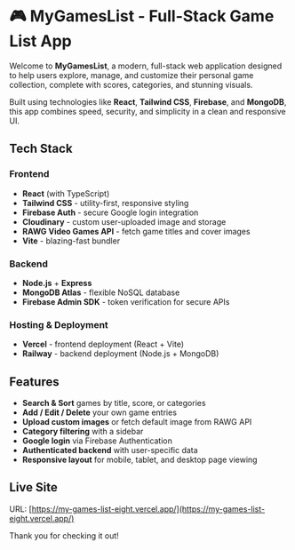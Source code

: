 # 🎮 MyGamesList - Full-Stack Game List App

Welcome to **MyGamesList**, a modern, full-stack web application designed to help users explore, manage, and customize their personal game collection, complete with scores, categories, and stunning visuals.

Built using technologies like **React**, **Tailwind CSS**, **Firebase**, and **MongoDB**, this app combines speed, security, and simplicity in a clean and responsive UI.

## Tech Stack

### Frontend

- **React** (with TypeScript)
- **Tailwind CSS** - utility-first, responsive styling
- **Firebase Auth** - secure Google login integration
- **Cloudinary** - custom user-uploaded image and storage
- **RAWG Video Games API** - fetch game titles and cover images
- **Vite** - blazing-fast bundler

### Backend

- **Node.js** + **Express**
- **MongoDB Atlas** - flexible NoSQL database
- **Firebase Admin SDK** - token verification for secure APIs

### Hosting & Deployment

- **Vercel** - frontend deployment (React + Vite)
- **Railway** - backend deployment (Node.js + MongoDB)

## Features

- **Search & Sort** games by title, score, or categories
- **Add / Edit / Delete** your own game entries
- **Upload custom images** or fetch default image from RAWG API
- **Category filtering** with a sidebar
- **Google login** via Firebase Authentication
- **Authenticated backend** with user-specific data
- **Responsive layout** for mobile, tablet, and desktop page viewing

## Live Site

URL: [https://my-games-list-eight.vercel.app/](https://my-games-list-eight.vercel.app/)

Thank you for checking it out!
